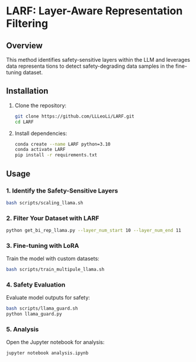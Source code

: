 # LARF: Layer-Aware Representation Filtering

## Overview

This method identifies safety-sensitive layers within the LLM and leverages data representa tions to detect safety-degrading data samples in the fine-tuning dataset.

## Installation

1. Clone the repository:
    ```bash
    git clone https://github.com/LLLeoLi/LARF.git
    cd LARF
    ```

2. Install dependencies:
    ```bash
    conda create --name LARF python=3.10
    conda activate LARF
    pip install -r requirements.txt
    ```

## Usage

### 1. Identify the Safety-Sensitive Layers
```bash
bash scripts/scaling_llama.sh
```

### 2. Filter Your Dataset with LARF
```bash
python get_bi_rep_llama.py --layer_num_start 10 --layer_num_end 11
```

### 3. Fine-tuning with LoRA
Train the model with custom datasets:
```bash
bash scripts/train_multipule_llama.sh
```

### 4. Safety Evaluation
Evaluate model outputs for safety:
```bash
bash scripts/llama_guard.sh
python llama_guard.py
```

### 5. Analysis
Open the Jupyter notebook for analysis:
```bash
jupyter notebook analysis.ipynb
```